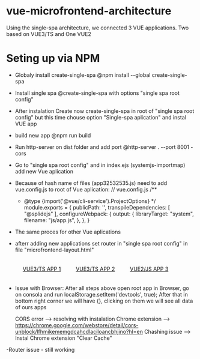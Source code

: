 # vue-microfrontend-architecture

Using the single-spa architecture, we connected 3 VUE applications. Two based on VUE3/TS and One VUE2

# Seting up via NPM

- Globaly install create-single-spa @npm install --global create-single-spa
- Install single spa @create-single-spa with options "single spa root config"
- After instalation Create now create-single-spa in root of "single spa root config" but this time chouse option "Single-spa aplication" and instal VUE app
- build new app @npm run build
- Run http-server on dist folder and add port @http-server . --port 8001 -cors
- Go to "single spa root config" and in index.ejs (systemjs-importmap) add new Vue aplication

  <script type="systemjs-importmap">
    {
      "imports": {
        "@single-spa/root-config": "//localhost:9000/app-root-config.js",
        "@app1/vue3-app1": "http://localhost:8001/js/app.js",
      }
    }
  </script>

- Because of hash name of files (app32532535.js) need to add vue.config.js to root of Vue aplication:
  // vue.config.js
  /\*\*

  - @type {import('@vue/cli-service').ProjectOptions}
    \*/
    module.exports = {
    publicPath: '',
    transpileDependencies: [
    "@splidejs"
    ],
    configureWebpack: {
    output: {
    libraryTarget: "system",
    filename: "js/app.js",
    },
    },
    }

- The same proces for other Vue aplications
- afterr adding new applications set router in "single spa root config" in file "microfrontend-layout.html"

  <div style="display:flex">
    <a href="/#/" style="padding: 20px;">VUE3/TS APP 1</a>
    <a href="/#/app2"  style="padding: 20px;">VUE3/TS APP 2</a>
    <a href="/#/app-vue2" style="padding: 20px;">VUE2/JS APP 3</a>
  </div>
  <main>
    <route default>
      <application name="@app1/vue3-app1"></application>
    </route>
    <route path="/app2">
      <application name="@app/vue3-app2"></application>
    </route>
    <route path="/app-vue2">
      <application name="@app/vue2-app"></application>
    </route>
  </main>

- Issue with Browser:
  After all steps above open root app in Browser, go on consola and run localStorage.setItem('devtools', true);
  After that in bottom right corner we will have {}, clicking on them we will see all data of ours apps

  CORS error --> resolving with instalation Chrome extension --> https://chrome.google.com/webstore/detail/cors-unblock/lfhmikememgdcahcdlaciloancbhjino?hl=en
  Chashing issue --> Instal Chrome extension "Clear Cache"

-Router issue - still working
